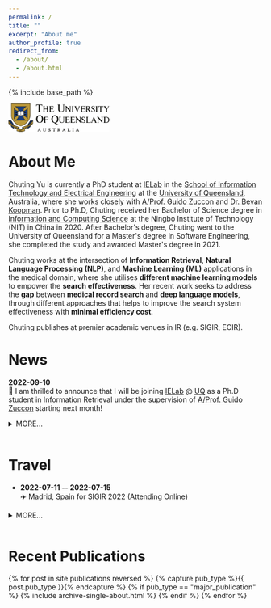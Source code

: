 ```yaml
---
permalink: /
title: ""
excerpt: "About me"
author_profile: true
redirect_from: 
  - /about/
  - /about.html
---
```


{% include base_path %}

<img src="images/uq-banner.png" alt="uq-banner" width="200"/>

# About Me

Chuting Yu is currently a PhD student at <a href="http://ielab.io/" target="_blank">IELab</a> in the <a href="https://itee.uq.edu.au/" target="_blank">School of Information Technology and Electrical Engineering</a> at the <a href="https://www.uq.edu.au/" target="_blank">University of Queensland</a>, Australia, where she works closely with <a href="http://ielab.io/people/guido-zuccon" target="_blank">A/Prof. Guido Zuccon</a> and <a href="http://bevankoopman.github.io/" target="_blank">Dr. Bevan Koopman</a>. Prior to Ph.D, Chuting received her Bachelor of Science degree in <a href="https://www.nbt.edu.cn/" target="_blank">Information and Computing Science</a> at the Ningbo Institute of Technology (NIT) in China in 2020. After Bachelor's degree, Chuting went to the University of Queensland for a Master's degree in Software Engineering, she completed the study and awarded Master's degree in 2021.

Chuting works at the intersection of **Information Retrieval**, **Natural Language Processing (NLP)**, and **Machine Learning (ML)** applications in the medical domain, where she utilises **different machine learning models** to empower the **search effectiveness**. Her recent work seeks to address the **gap** between **medical record search** and **deep language models**, through different approaches that helps to improve the search system effectiveness with **minimal efficiency cost**.

Chuting publishes at premier academic venues in IR (e.g. SIGIR, ECIR).


# News
<b>2022-09-10</b> <br> 🏫 I am thrilled to announce that I will be joining <a href="http://ielab.io/" target="_blank">IELab</a> @ <a href="https://www.uq.edu.au/" target="_blank">UQ</a> as a Ph.D student in Information Retrieval under the supervision of <a href="http://ielab.io/people/guido-zuccon" target="_blank">A/Prof. Guido Zuccon</a> starting next month!
<details class="page__news">
  <summary>MORE...</summary>
  <ul>
    <li>...</li>
  </ul>
</details>

<br>

# Travel

* <b>2022-07-11 -- 2022-07-15</b> <br> ✈️ Madrid, Spain for SIGIR 2022 (Attending Online)

<details class="page__travel">
  <summary>MORE...</summary>
  <ul>
    <li>...</li>
  </ul>
</details>

<br>

# Recent Publications

{% for post in site.publications reversed %}
  {% capture pub_type %}{{ post.pub_type }}{% endcapture %}
  {% if pub_type == "major_publication" %}
    {% include archive-single-about.html %}
  {% endif %}
{% endfor %}
